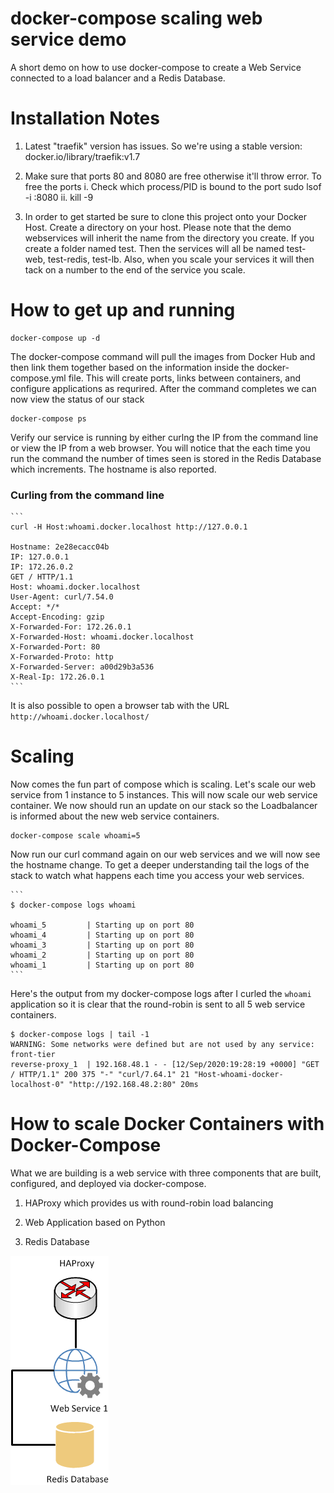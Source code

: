 # docker-compose scaling web service demo
A short demo on how to use docker-compose to create a Web Service connected to a load balancer and a Redis Database.


# Installation Notes

1. Latest "traefik" version has issues. So we're using a stable version: docker.io/library/traefik:v1.7

2. Make sure that ports 80 and 8080 are free otherwise it'll throw error.
   To free the ports
	i. Check which process/PID is bound to the port
	   sudo lsof -i :8080
	ii. kill -9 <PID>

3. In order to get started be sure to clone this project onto your Docker Host. Create a directory on your host. Please note that the demo webservices will inherit the name from the directory you create. If you create a folder named test. Then the services will all be named test-web, test-redis, test-lb. Also, when you scale your services it will then tack on a number to the end of the service you scale. 

    
# How to get up and running

    docker-compose up -d

The  docker-compose command will pull the images from Docker Hub and then link them together based on the information inside the docker-compose.yml file. This will create ports, links between containers, and configure applications as requrired. After the command completes we can now view the status of our stack

    docker-compose ps

Verify our service is running by either curlng the IP from the command line or view the IP from a web browser. You will notice that the each time you run the command the number of times seen is stored in the Redis Database which increments. The hostname is also reported.

### Curling from the command line
    
    ```
    curl -H Host:whoami.docker.localhost http://127.0.0.1
    
    Hostname: 2e28ecacc04b
    IP: 127.0.0.1
    IP: 172.26.0.2
    GET / HTTP/1.1
    Host: whoami.docker.localhost
    User-Agent: curl/7.54.0
    Accept: */*
    Accept-Encoding: gzip
    X-Forwarded-For: 172.26.0.1
    X-Forwarded-Host: whoami.docker.localhost
    X-Forwarded-Port: 80
    X-Forwarded-Proto: http
    X-Forwarded-Server: a00d29b3a536
    X-Real-Ip: 172.26.0.1
    ``` 
    
It is also possible to open a browser tab with the URL `http://whoami.docker.localhost/`

# Scaling
Now comes the fun part of compose which is scaling. Let's scale our web service from 1 instance to 5 instances. This will now scale our web service container. We now should run an update on our stack so the Loadbalancer is informed about the new web service containers.

    docker-compose scale whoami=5
    
Now run our curl command again on our web services and we will now see the hostname change. To get a deeper understanding tail the logs of the stack to watch what happens each time you access your web services.

    ```
    $ docker-compose logs whoami

    whoami_5         | Starting up on port 80
    whoami_4         | Starting up on port 80
    whoami_3         | Starting up on port 80
    whoami_2         | Starting up on port 80
    whoami_1         | Starting up on port 80
    ```

Here's the output from my docker-compose logs after I curled the `whoami` application  so it is clear that the round-robin is sent to all 5 web service containers.

```
$ docker-compose logs | tail -1
WARNING: Some networks were defined but are not used by any service: front-tier
reverse-proxy_1  | 192.168.48.1 - - [12/Sep/2020:19:28:19 +0000] "GET / HTTP/1.1" 200 375 "-" "curl/7.64.1" 21 "Host-whoami-docker-localhost-0" "http://192.168.48.2:80" 20ms
```

# How to scale Docker Containers with Docker-Compose

What we are building is a web service with three components that are built, configured, and deployed via docker-compose.

1. HAProxy which provides us with round-robin load balancing

2. Web Application based on Python

3. Redis Database

![alt text](https://github.com/samirsahoo007/system-design-primer/blob/master/images/LB_Webapp.gif)
